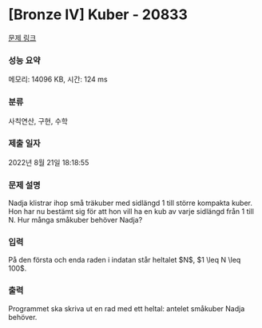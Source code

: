 # [Bronze IV] Kuber - 20833 

[문제 링크](https://www.acmicpc.net/problem/20833) 

### 성능 요약

메모리: 14096 KB, 시간: 124 ms

### 분류

사칙연산, 구현, 수학

### 제출 일자

2022년 8월 21일 18:18:55

### 문제 설명

<p>Nadja klistrar ihop små träkuber med sidlängd 1 till större kompakta kuber. Hon har nu bestämt sig för att hon vill ha en kub av varje sidlängd från 1 till N. Hur många småkuber behöver Nadja?</p>

### 입력 

 <p>På den första och enda raden i indatan står heltalet $N$, $1 \leq N \leq 100$.</p>

### 출력 

 <p>Programmet ska skriva ut en rad med ett heltal: antelet småkuber Nadja behöver.</p>

